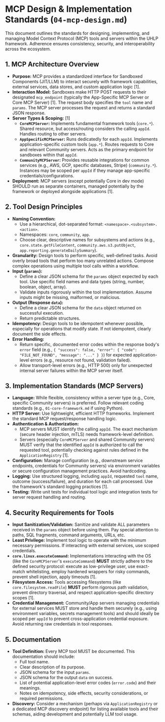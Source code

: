 # MCP Design & Implementation Standards (`04-mcp-design.md`)

This document outlines the standards for designing, implementing, and managing Model Context Protocol (MCP) tools and servers within the UHLP framework. Adherence ensures consistency, security, and interoperability across the ecosystem.

## 1. MCP Architecture Overview

*   **Purpose:** MCP provides a standardized interface for Sandboxed Components (JIT/LLM) to interact securely with framework capabilities, external services, data stores, and custom application logic [1].
*   **Interaction Model:** Sandboxes make HTTP POST requests to their designated `mcp_endpoint` (typically the App-Specific MCP Server or Core MCP Server) [1]. The request body specifies the `tool` name and `params`. The MCP server processes the request and returns a standard JSON response.
*   **Server Types & Scoping:** [1]
    *   **`CoreMCPServer`:** Implements fundamental framework tools (`core.*`). Shared resource, but access/routing considers the calling `appId`. Handles routing to other servers.
    *   **`AppSpecificMCPServer`:** Runs dedicatedly for each `appId`. Implements application-specific custom tools (`app.*`). Routes requests to Core and relevant Community servers. Acts as the primary endpoint for sandboxes within that `appId`.
    *   **`CommunityMCPServer`:** Provides reusable integrations for common services (e.g., AWS, GCP, specific databases, Stripe) (`community.*`). Instances may be scoped per `appId` if they manage app-specific credentials/configurations.
*   **Deployment:** MCP servers (except potentially Core in dev mode) SHOULD run as separate containers, managed potentially by the framework or deployed alongside applications [1].

## 2. Tool Design Principles

*   **Naming Convention:**
    *   Use a hierarchical, dot-separated format: `<namespace>.<subsystem>.<action>`.
    *   Namespaces: `core`, `community`, `app`.
    *   Choose clear, descriptive names for subsystems and actions (e.g., `core.state.getFileContent`, `community.aws.s3.putObject`, `app.reporting.generateDailySummary`).
*   **Granularity:** Design tools to perform specific, well-defined tasks. Avoid overly broad tools that perform too many unrelated actions. Compose complex operations using multiple tool calls within a workflow.
*   **Input (`params`):**
    *   Define a clear JSON schema for the `params` object expected by each tool. Use specific field names and data types (string, number, boolean, object, array).
    *   Validate inputs rigorously within the tool implementation. Assume inputs might be missing, malformed, or malicious.
*   **Output (Response `data`):**
    *   Define a clear JSON schema for the `data` object returned on successful execution.
    *   Return predictable structures.
*   **Idempotency:** Design tools to be idempotent whenever possible, especially for operations that modify state. If not idempotent, clearly document the side effects.
*   **Error Handling:**
    *   Return specific, documented error codes within the response body's `error` field (e.g., `{ "success": false, "error": { "code": "FILE_NOT_FOUND", "message": "..." } }`) for expected application-level errors (e.g., resource not found, validation failed).
    *   Allow transport-level errors (e.g., HTTP 500) only for unexpected internal server failures within the MCP server itself.

## 3. Implementation Standards (MCP Servers)

*   **Language:** While flexible, consistency within a server type (e.g., Core, specific Community servers) is preferred. Follow relevant coding standards (e.g., `01-core-framework.md` if using Python).
*   **HTTP Server:** Use lightweight, efficient HTTP frameworks. Implement the standard MCP request/response handling logic.
*   **Authentication & Authorization:**
    *   MCP servers MUST identify the calling `appId`. The exact mechanism (secure header injection, mTLS) needs framework-level definition.
    *   Servers (especially `CoreMCPServer` and shared Community servers) MUST verify that the identified `appId` is authorized to call the requested tool, potentially checking against rules defined in the `ApplicationRegistry` [1].
*   **Configuration:** Manage configuration (e.g., downstream service endpoints, credentials for Community servers) via environment variables or secure configuration management practices. Avoid hardcoding.
*   **Logging:** Use structured logging, including `appId`, requested `tool` name, outcome (success/failure), and duration for each call processed. Use the framework's standard logging practices [1].
*   **Testing:** Write unit tests for individual tool logic and integration tests for server request handling and routing.

## 4. Security Requirements for Tools

*   **Input Sanitization/Validation:** Sanitize and validate ALL parameters received in the `params` object before using them. Pay special attention to paths, SQL fragments, command arguments, URLs, etc.
*   **Least Privilege:** Implement tool logic to operate with the minimum necessary permissions. If interacting with external services, use scoped credentials.
*   **`core.linux.executeCommand`:** Implementations interacting with the OS (like the `CoreMCPServer`'s `executeCommand`) **MUST** strictly adhere to the defined security protocol: execute as low-privilege user, use exact-match whitelisting, employ hardened wrappers for risky commands, prevent shell injection, apply timeouts [1].
*   **Filesystem Access:** Tools accessing filesystems (like `core.filesystem.readFile`) **MUST** perform rigorous path validation, prevent directory traversal, and respect application-specific directory scopes [1].
*   **Credential Management:** Community/App servers managing credentials for external services MUST store and handle them securely (e.g., using environment variables, secrets management tools) and should ideally be scoped per `appId` to prevent cross-application credential exposure. Avoid returning raw credentials in tool responses.

## 5. Documentation

*   **Tool Definition:** Every MCP tool MUST be documented. This documentation should include:
    *   Full tool name.
    *   Clear description of its purpose.
    *   JSON schema for the input `params`.
    *   JSON schema for the output `data` on success.
    *   List of potential application-level error codes (`error.code`) and their meanings.
    *   Notes on idempotency, side effects, security considerations, or required permissions.
*   **Discovery:** Consider a mechanism (perhaps via `ApplicationRegistry` or a dedicated MCP discovery endpoint) for listing available tools and their schemas, aiding development and potentially LLM tool usage.
